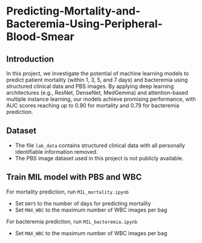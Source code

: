 # Predicting-Mortality-and-Bacteremia-Using-Peripheral-Blood-Smear

## Introduction
In this project, we investigate the potential of machine learning models to predict patient mortality (within 1, 3, 5, and 7 days) and bacteremia using structured clinical data and PBS images. By applying deep learning architectures (e.g., ResNet, DenseNet, MedGemma) and attention-based multiple instance learning, our models achieve promising performance, with AUC scores reaching up to 0.90 for mortality and 0.79 for bacteremia prediction. 

## Dataset
- The file `lab_data` contains structured clinical data with all personally identifiable information removed.
- The PBS image dataset used in this project is not publicly available. 

## Train MIL model with PBS and WBC

For mortality prediction, run `MIL_mortality.ipynb`
- Set `DAYS` to the number of days for predicting mortality
- Set `MAX_WBC` to the maximum number of WBC images per bag

For bacteremia prediction, run `MIL_bacteremia.ipynb`
- Set `MAX_WBC` to the maximum number of WBC images per bag
